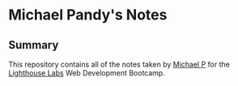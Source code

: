 # Michael Pandy's Notes

## Summary 

This repository contains all of the notes taken by [Michael P](https://github.com/mpandy29) for the [Lighthouse Labs](https://www.lighthouselabs.ca/) Web Development Bootcamp.

